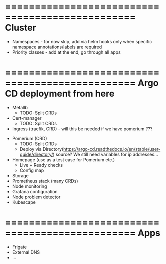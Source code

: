 ================================================
Cluster
================================================
- Namespaces - for now skip, add via helm hooks only when specific namespace annotations/labels are required
- Priority classes - add at the end, go through all apps

================================================
Argo CD deployment from here
================================================
+ Metallb
    - TODO: Split CRDs
+ Cert-manager
    - TODO: Split CRDs
+ Ingress (traefik, CRD) - will this be needed if we have pomerium ???
- Pomerium (CRD)
    - TODO: Split CRDs
    - Deploy via Directory(https://argo-cd.readthedocs.io/en/stable/user-guide/directory/) source? We still need variables for ip addresses...
- Homepage (use as a test case for Pomerium etc.)
    - Live + Ready checks
    - Config map
- Storage
- Prometheus stack (many CRDs)
- Node monitoring
- Grafana configuration
- Node problem detector
- Kubescape

================================================
Apps
================================================
- Frigate
- External DNS
- ...